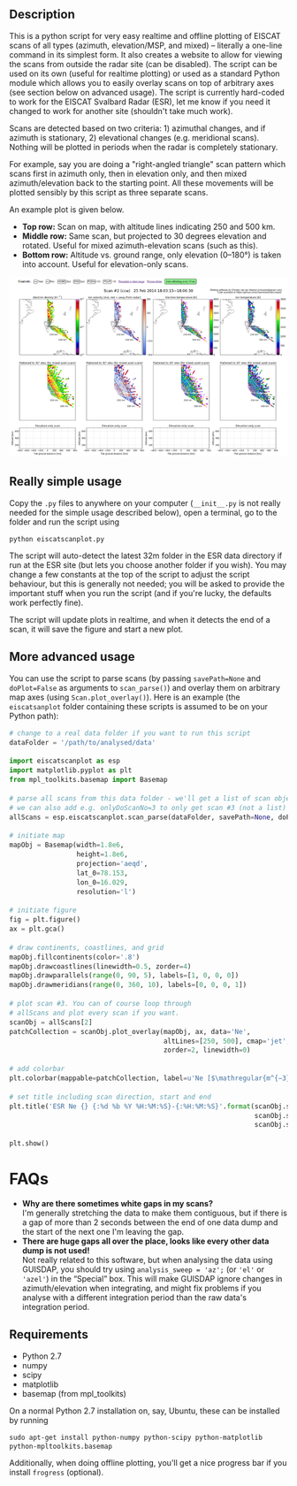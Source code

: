 Description
-----------

This is a python script for very easy realtime and offline plotting of EISCAT scans of all types (azimuth, elevation/MSP, and mixed) – literally a one-line command in its simplest form. It also creates a website to allow for viewing the scans from outside the radar site (can be disabled). The script can be used on its own (useful for realtime plotting) or used as a standard Python module which allows you to easily overlay scans on top of arbitrary axes (see section below on advanced usage). The script is currently hard-coded to work for the EISCAT Svalbard Radar (ESR), let me know if you need it changed to work for another site (shouldn't take much work).

Scans are detected based on two criteria: 1) azimuthal changes, and if azimuth is stationary, 2) elevational changes (e.g. meridional scans). Nothing will be plotted in periods when the radar is completely stationary.

For example, say you are doing a "right-angled triangle" scan pattern which scans first in azimuth only, then in elevation only, and then mixed azimuth/elevation back to the starting point. All these movements will be plotted sensibly by this script as three separate scans.

An example plot is given below.

* **Top row:** Scan on map, with altitude lines indicating 250 and 500 km.
* **Middle row:** Same scan, but projected to 30 degrees elevation and rotated. Useful for mixed azimuth-elevation scans (such as this).
* **Bottom row:** Altitude vs. ground range, only elevation (0–180°) is taken into account. Useful for elevation-only scans.

![Example](example.png)

Really simple usage
-------------------

Copy the `.py` files to anywhere on your computer (`__init__.py` is not really needed for the simple usage described below), open a terminal, go to the folder and run the script using

    python eiscatscanplot.py
    
The script will auto-detect the latest 32m folder in the ESR data directory if run at the ESR site (but lets you choose another folder if you wish). You may change a few constants at the top of the script to adjust the script behaviour, but this is generally not needed; you will be asked to provide the important stuff when you run the script (and if you're lucky, the defaults work perfectly fine).

The script will update plots in realtime, and when it detects the end of a scan, it will save the figure and start a new plot.

More advanced usage
-------------------

You can use the script to parse scans (by passing `savePath=None` and `doPlot=False` as arguments to `scan_parse()`) and overlay them on arbitrary map axes (using `Scan.plot_overlay()`). Here is an example (the `eiscatsanplot` folder containing these scripts is assumed to be on your Python path):

```python
# change to a real data folder if you want to run this script
dataFolder = '/path/to/analysed/data'

import eiscatscanplot as esp
import matplotlib.pyplot as plt
from mpl_toolkits.basemap import Basemap

# parse all scans from this data folder - we'll get a list of scan objects.
# we can also add e.g. onlyDoScanNo=3 to only get scan #3 (not a list)
allScans = esp.eiscatscanplot.scan_parse(dataFolder, savePath=None, doPlot=False)

# initiate map
mapObj = Basemap(width=1.8e6,
                 height=1.8e6,
                 projection='aeqd',
                 lat_0=78.153,
                 lon_0=16.029,
                 resolution='l')

# initiate figure
fig = plt.figure()
ax = plt.gca()

# draw continents, coastlines, and grid
mapObj.fillcontinents(color='.8')
mapObj.drawcoastlines(linewidth=0.5, zorder=4)
mapObj.drawparallels(range(0, 90, 5), labels=[1, 0, 0, 0])
mapObj.drawmeridians(range(0, 360, 10), labels=[0, 0, 0, 1])

# plot scan #3. You can of course loop through
# allScans and plot every scan if you want.
scanObj = allScans[2]
patchCollection = scanObj.plot_overlay(mapObj, ax, data='Ne',
                                       altLines=[250, 500], cmap='jet',
                                       zorder=2, linewidth=0)

# add colorbar
plt.colorbar(mappable=patchCollection, label=u'Ne [$\mathregular{m^{−3}}$]')

# set title including scan direction, start and end
plt.title('ESR Ne {} {:%d %b %Y %H:%M:%S}-{:%H:%M:%S}'.format(scanObj.scDir,
                                                              scanObj.scanStart,
                                                              scanObj.scanEnd))

plt.show()
```

FAQs
====

* **Why are there sometimes white gaps in my scans?**  
I'm generally stretching the data to make them contiguous, but if there is a gap of more than 2 seconds between the end of one data dump and the start of the next one I'm leaving the gap.
* **There are huge gaps all over the place, looks like every other data dump is not used!**  
Not really related to this software, but when analysing the data using GUISDAP, you should try using `analysis_sweep = 'az';` (or `'el'` or `'azel'`) in the “Special” box. This will make GUISDAP ignore changes in azimuth/elevation when integrating, and might fix problems if you analyse with a different integration period than the raw data's integration period.

Requirements
------------

* Python 2.7
* numpy
* scipy
* matplotlib
* basemap (from mpl_toolkits)

On a normal Python 2.7 installation on, say, Ubuntu, these can be installed by running

    sudo apt-get install python-numpy python-scipy python-matplotlib python-mpltoolkits.basemap

Additionally, when doing offline plotting, you'll get a nice progress bar if you install `frogress` (optional).
